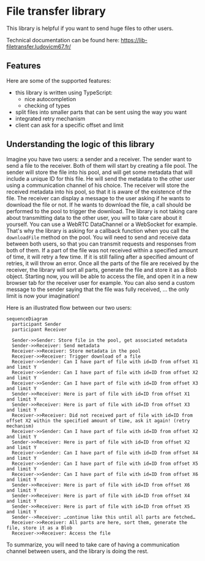 # File transfer library

This library is helpful if you want to send huge files to other users.

Technical documentation can be found here: https://lib-filetransfer.ludovicm67.fr/

## Features

Here are some of the supported features:

- this library is written using TypeScript:
  - nice autocompletion
  - checking of types
- split files into smaller parts that can be sent using the way you want
- integrated retry mechanism
- client can ask for a specific offset and limit

## Understanding the logic of this library

Imagine you have two users: a sender and a receiver.
The sender want to send a file to the receiver.
Both of them will start by creating a file pool.
The sender will store the file into his pool, and will get some metadata that will include a unique ID for this file.
He will send the metadata to the other user using a communication channel of his choice.
The receiver will store the received metadata into his pool, so that it is aware of the existence of the file.
The receiver can display a message to the user asking if he wants to download the file or not.
If he wants to download the file, a call should be performed to the pool to trigger the download.
The library is not taking care about transmitting data to the other user, you will to take care about it yourself.
You can use a WebRTC DataChannel or a WebSocket for example.
That's why the library is asking for a callback function when you call the `downloadFile` method on the pool.
You will need to send and receive data between both users, so that you can transmit requests and responses from both of them.
If a part of the file was not received within a specified amount of time, it will retry a few time.
If it is still failing after a specified amount of retries, it will throw an error.
Once all the parts of the file are received by the receiver, the library will sort all parts, generate the file and store it as a Blob object.
Starting now, you will be able to access the file, and open it in a new browser tab for the receiver user for example.
You can also send a custom message to the sender saying that the file was fully received, … the only limit is now your imagination!

Here is an illustrated flow between our two users:

```mermaid
sequenceDiagram
  participant Sender
  participant Receiver

  Sender->>Sender: Store file in the pool, get associated metadata
  Sender->>Receiver: Send metadata
  Receiver->>Receiver: Store metadata in the pool
  Receiver->>Receiver: Trigger download of a file
  Receiver->>Sender: Can I have part of file with id=ID from offset X1 and limit Y
  Receiver->>Sender: Can I have part of file with id=ID from offset X2 and limit Y
  Receiver->>Sender: Can I have part of file with id=ID from offset X3 and limit Y
  Sender->>Receiver: Here is part of file with id=ID from offset X1 and limit Y
  Sender->>Receiver: Here is part of file with id=ID from offset X3 and limit Y
  Receiver->>Receiver: Did not received part of file with id=ID from offset X2 within the specified amount of time, ask it again! (retry mechanism)
  Receiver->>Sender: Can I have part of file with id=ID from offset X2 and limit Y
  Sender->>Receiver: Here is part of file with id=ID from offset X2 and limit Y
  Receiver->>Sender: Can I have part of file with id=ID from offset X4 and limit Y
  Receiver->>Sender: Can I have part of file with id=ID from offset X5 and limit Y
  Receiver->>Sender: Can I have part of file with id=ID from offset X6 and limit Y
  Sender->>Receiver: Here is part of file with id=ID from offset X6 and limit Y
  Sender->>Receiver: Here is part of file with id=ID from offset X4 and limit Y
  Sender->>Receiver: Here is part of file with id=ID from offset X5 and limit Y
  Sender-->Receiver: …continue like this until all parts are fetched…
  Receiver->>Receiver: All parts are here, sort them, generate the file, store it as a Blob
  Receiver->>Receiver: Access the file
```

To summarize, you will need to take care of having a communication channel between users, and the library is doing the rest.
